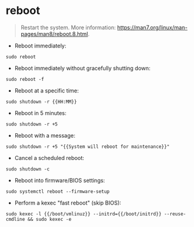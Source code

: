 # reboot

> Restart the system.
> More information: <https://man7.org/linux/man-pages/man8/reboot.8.html>.

- Reboot immediately:

`sudo reboot`

- Reboot immediately without gracefully shutting down:

`sudo reboot -f`

- Reboot at a specific time:

`sudo shutdown -r {{HH:MM}}`

- Reboot in 5 minutes:

`sudo shutdown -r +5`

- Reboot with a message:

`sudo shutdown -r +5 "{{System will reboot for maintenance}}"`

- Cancel a scheduled reboot:

`sudo shutdown -c`

- Reboot into firmware/BIOS settings:

`sudo systemctl reboot --firmware-setup`

- Perform a kexec "fast reboot" (skip BIOS):

`sudo kexec -l {{/boot/vmlinuz}} --initrd={{/boot/initrd}} --reuse-cmdline && sudo kexec -e`
